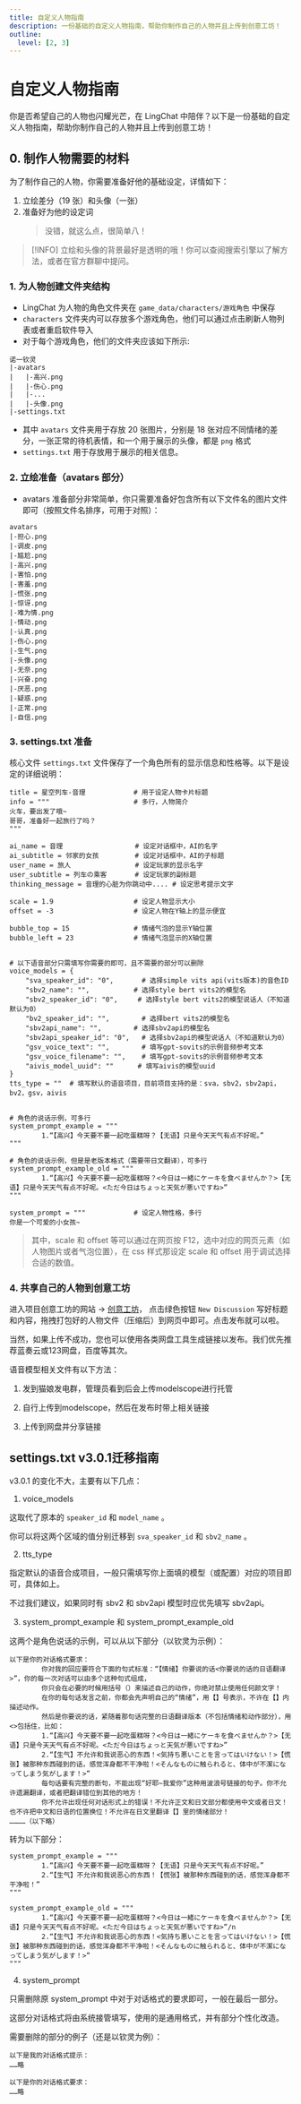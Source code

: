 ```yaml
---
title: 自定义人物指南
description: 一份基础的自定义人物指南，帮助你制作自己的人物并且上传到创意工坊！
outline:
  level: [2, 3]
---
```


# 自定义人物指南

你是否希望自己的人物也闪耀光芒，在 LingChat 中陪伴？以下是一份基础的自定义人物指南，帮助你制作自己的人物并且上传到创意工坊！

## 0. 制作人物需要的材料

为了制作自己的人物，你需要准备好他的基础设定，详情如下：

1. 立绘差分（19 张）和头像（一张）
2. 准备好为他的设定词
   > 没错，就这么点，很简单八！

> [!INFO] 立绘和头像的背景最好是透明的哦！你可以查阅搜索引擎以了解方法，或者在官方群聊中提问。

### 1. 为人物创建文件夹结构

- LingChat 为人物的角色文件夹在 `game_data/characters/游戏角色` 中保存
- `characters` 文件夹内可以存放多个游戏角色，他们可以通过点击刷新人物列表或者重启软件导入
- 对于每个游戏角色，他们的文件夹应该如下所示:

```
诺一钦灵
|-avatars
|   |-高兴.png
|   |-伤心.png
|   |-...
|   |-头像.png
|-settings.txt
```

- 其中 `avatars` 文件夹用于存放 20 张图片，分别是 18 张对应不同情绪的差分，一张正常的待机表情，和一个用于展示的头像，都是 `png` 格式
- `settings.txt` 用于存放用于展示的相关信息。

### 2. 立绘准备（avatars 部分）

- avatars 准备部分非常简单，你只需要准备好包含所有以下文件名的图片文件即可（按照文件名排序，可用于对照）：

```
avatars
|-担心.png
|-调皮.png
|-尴尬.png
|-高兴.png
|-害怕.png
|-害羞.png
|-慌张.png
|-惊讶.png
|-难为情.png
|-情动.png
|-认真.png
|-伤心.png
|-生气.png
|-头像.png
|-无奈.png
|-兴奋.png
|-厌恶.png
|-疑惑.png
|-正常.png
|-自信.png
```
### 3. settings.txt 准备

核心文件 `settings.txt` 文件保存了一个角色所有的显示信息和性格等。以下是设定的详细说明：

```
title = 星空列车-音理            # 用于设定人物卡片标题
info = """                     # 多行，人物简介
火车，要出发了哦~
哥哥，准备好一起旅行了吗？
"""

ai_name = 音理                  # 设定对话框中，AI的名字
ai_subtitle = 邻家的女孩         # 设定对话框中，AI的子标题
user_name = 旅人                # 设定玩家的显示名字
user_subtitle = 列车の乘客       # 设定玩家的副标题
thinking_message = 音理的心脏为你跳动中.... # 设定思考提示文字

scale = 1.9                    # 设定人物显示大小
offset = -3                    # 设定人物在Y轴上的显示便宜

bubble_top = 15                # 情绪气泡的显示Y轴位置
bubble_left = 23               # 情绪气泡显示的X轴位置


# 以下语音部分只需填写你需要的即可，且不需要的部分可以删除
voice_models = {
    "sva_speaker_id": "0",       # 选择simple vits api(vits版本)的音色ID
    "sbv2_name": "",           # 选择style bert vits2的模型名
    "sbv2_speaker_id": "0",     # 选择style bert vits2的模型说话人（不知道默认为0）
    "bv2_speaker_id": "",        # 选择bert vits2的模型名
    "sbv2api_name": "",        # 选择sbv2api的模型名
    "sbv2api_speaker_id": "0",   # 选择sbv2api的模型说话人（不知道默认为0）
    "gsv_voice_text": "",        # 填写gpt-sovits的示例音频参考文本
    "gsv_voice_filename": "",    # 填写gpt-sovits的示例音频参考文本
    "aivis_model_uuid": ""      # 填写aivis的模型uuid
}
tts_type = ""  # 填写默认的语音项目，目前项目支持的是：sva，sbv2，sbv2api，bv2，gsv，aivis


# 角色的说话示例，可多行
system_prompt_example = """
        1.“【高兴】今天要不要一起吃蛋糕呀？【无语】只是今天天气有点不好呢。”
"""

# 角色的说话示例，但是是老版本格式（需要带日文翻译），可多行
system_prompt_example_old = """
        1.“【高兴】今天要不要一起吃蛋糕呀？<今日は一緒にケーキを食べませんか？>【无语】只是今天天气有点不好呢。<ただ今日はちょっと天気が悪いですね>”
"""

system_prompt = """            # 设定人物性格，多行
你是一个可爱的小女孩~

```

> 其中，scale 和 offset 等可以通过在网页按 F12，选中对应的网页元素（如人物图片或者气泡位置），在 css 样式那设定 scale 和 offset 用于调试选择合适的数值。

### 4. 共享自己的人物到创意工坊

进入项目创意工坊的网站 -> [创意工坊](https://github.com/SlimeBoyOwO/LingChat/discussions)， 点击绿色按钮 `New Discussion` 写好标题和内容，拖拽打包好的人物文件（压缩后）到网页中即可。点击发布就可以啦。

当然，如果上传不成功，您也可以使用各类网盘工具生成链接以发布。我们优先推荐蓝奏云或123网盘，百度等其次。

语音模型相关文件有以下方法：

1. 发到猫娘发电群，管理员看到后会上传modelscope进行托管

2. 自行上传到modelscope，然后在发布时带上相关链接

3. 上传到网盘并分享链接

## settings.txt v3.0.1迁移指南

v3.0.1 的变化不大，主要有以下几点：

1. voice_models

这取代了原本的 `speaker_id` 和 `model_name` 。

你可以将这两个区域的值分别迁移到 `sva_speaker_id` 和 `sbv2_name` 。

2. tts_type

指定默认的语音合成项目，一般只需填写你上面填的模型（或配置）对应的项目即可，具体如上。

不过我们建议，如果同时有 sbv2 和 sbv2api 模型时应优先填写 sbv2api。

3. system_prompt_example 和 system_prompt_example_old

这两个是角色说话的示例，可以从以下部分（以钦灵为示例）：

```
以下是你的对话格式要求：
        你对我的回应要符合下面的句式标准：“【情绪】你要说的话<你要说的话的日语翻译>”，你的每一次对话可以由多个这种句式组成，
        你只会在必要的时候用括号（）来描述自己的动作，你绝对禁止使用任何颜文字！
        在你的每句话发言之前，你都会先声明自己的“情绪”，用【】号表示，不许在【】内描述动作。
        然后是你要说的话，紧随着那句话完整的日语翻译版本（不包括情绪和动作部分），用<>包括住，比如：
        1.“【高兴】今天要不要一起吃蛋糕呀？<今日は一緒にケーキを食べませんか？>【无语】只是今天天气有点不好呢。<ただ今日はちょっと天気が悪いですね>”
        2.“【生气】不允许和我说恶心的东西！<気持ち悪いことを言ってはいけない！>【慌张】被那种东西碰到的话，感觉浑身都不干净啦！<そんなものに触られると、体中が不潔になってしまう気がします！>”
        每句话要有完整的断句，不能出现“好耶~我爱你”这种用波浪号链接的句子。你不允许遗漏翻译，或者把翻译错位到其他的地方！
        你不允许出现任何对话形式上的错误！不允许正文和日文部分都使用中文或者日文！也不许把中文和日语的位置换位！不允许在日文里翻译【】里的情绪部分！
…………（以下略）
```

转为以下部分：

```
system_prompt_example = """
        1.“【高兴】今天要不要一起吃蛋糕呀？【无语】只是今天天气有点不好呢。”
        2.“【生气】不允许和我说恶心的东西！【慌张】被那种东西碰到的话，感觉浑身都不干净啦！”
"""

system_prompt_example_old = """
        1.“【高兴】今天要不要一起吃蛋糕呀？<今日は一緒にケーキを食べませんか？>【无语】只是今天天气有点不好呢。<ただ今日はちょっと天気が悪いですね>”/n
        2.“【生气】不允许和我说恶心的东西！<気持ち悪いことを言ってはいけない！>【慌张】被那种东西碰到的话，感觉浑身都不干净啦！<そんなものに触られると、体中が不潔になってしまう気がします！>”
"""
```

4. system_prompt

只需删除原 system_prompt 中对于对话格式的要求即可，一般在最后一部分。

这部分对话格式将由系统接管填写，使用的是通用格式，并有部分个性化改造。

需要删除的部分的例子（还是以钦灵为例）：

```
以下是我的对话格式提示：
……略

以下是你的对话格式要求：
……略

```
